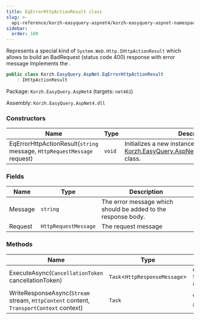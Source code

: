 ```yaml
---
title: EqErrorHttpActionResult class
slug: >-
  api-reference/korzh-easyquery-aspnet4/korzh-easyquery-aspnet-namespace/eqerrorhttpactionresult-class
sidebar:
  order: 100
---
```


Represents a special kind of `System.Web.Http.IHttpActionResult` which allows to build an BadRequest (status code 400) response with error message  Implements the <seealso cref="T:System.Web.Http.IHttpActionResult" />.
```csharp
public class Korzh.EasyQuery.AspNet.EqErrorHttpActionResult
    : IHttpActionResult

```
Package: `Korzh.EasyQuery.AspNet4` (targets: `net461`)

Assembly: `Korzh.EasyQuery.AspNet4.dll`

### Constructors

| Name | Type | Description | 
| --- | --- | --- | 
| EqErrorHttpActionResult(`string` message, `HttpRequestMessage` request) | `void` | Initializes a new instance of the [Korzh.EasyQuery.AspNet.EqErrorHttpActionResult](///////////////easyquery/docs/api-reference/korzh-easyquery-aspnet4/korzh-easyquery-aspnet-namespace/eqerrorhttpactionresult-class) class. | 


### Fields

| Name | Type | Description | 
| --- | --- | --- | 
| Message | `string` | The error message which should be added to the response body. | 
| Request | `HttpRequestMessage` | The request message | 


### Methods

| Name | Type | Description | 
| --- | --- | --- | 
| ExecuteAsync(`CancellationToken` cancellationToken) | `Task`&lt;`HttpResponseMessage`&gt; | Creates an `System.Net.Http.HttpResponseMessage` asynchronously. | 
| WriteResponseAsync(`Stream` stream, `HttpContent` content, `TransportContext` context) | `Task` | Write the response as an asynchronous operation. |
